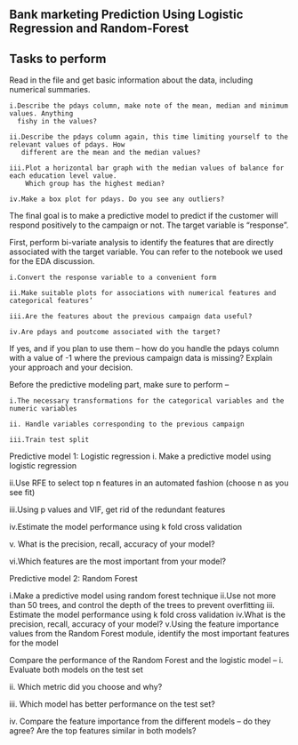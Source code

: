 ## Bank marketing Prediction Using Logistic Regression and Random-Forest
## Tasks to perform
Read in the file and get basic information about the data, including numerical summaries.

    i.Describe the pdays column, make note of the mean, median and minimum values. Anything
      fishy in the values?
      
    ii.Describe the pdays column again, this time limiting yourself to the relevant values of pdays. How
       different are the mean and the median values?
       
    iii.Plot a horizontal bar graph with the median values of balance for each education level value.
        Which group has the highest median?
        
    iv.Make a box plot for pdays. Do you see any outliers?
    
The final goal is to make a predictive model to predict if the customer will respond positively to the
campaign or not. The target variable is “response”.

First, perform bi-variate analysis to identify the features that are directly associated with the target
variable. You can refer to the notebook we used for the EDA discussion.

    i.Convert the response variable to a convenient form
      
    ii.Make suitable plots for associations with numerical features and categorical features’
      
    iii.Are the features about the previous campaign data useful?
      
    iv.Are pdays and poutcome associated with the target?
      
If yes, and if you plan to use them – how do you handle the pdays column with a value of -1 where the
previous campaign data is missing? Explain your approach and your decision.

Before the predictive modeling part, make sure to perform –

    i.The necessary transformations for the categorical variables and the numeric variables
    
    ii. Handle variables corresponding to the previous campaign
    
    iii.Train test split
    
Predictive model 1: Logistic regression
   i. Make a predictive model using logistic regression
   
   ii.Use RFE to select top n features in an automated fashion (choose n as you see fit)
   
   iii.Using p values and VIF, get rid of the redundant features
   
   iv.Estimate the model performance using k fold cross validation
   
   v. What is the precision, recall, accuracy of your model?
   
   vi.Which features are the most important from your model?
   
Predictive model 2: Random Forest

   i.Make a predictive model using random forest technique
   ii.Use not more than 50 trees, and control the depth of the trees to prevent overfitting
   iii. Estimate the model performance using k fold cross validation
   iv.What is the precision, recall, accuracy of your model?
   v.Using the feature importance values from the Random Forest module, identify the most
       important features for the model

Compare the performance of the Random Forest and the logistic model –
  i. Evaluate both models on the test set
  
  ii. Which metric did you choose and why?
  
  iii. Which model has better performance on the test set?
  
  iv. Compare the feature importance from the different models – do they agree? Are the top
       features similar in both models?
